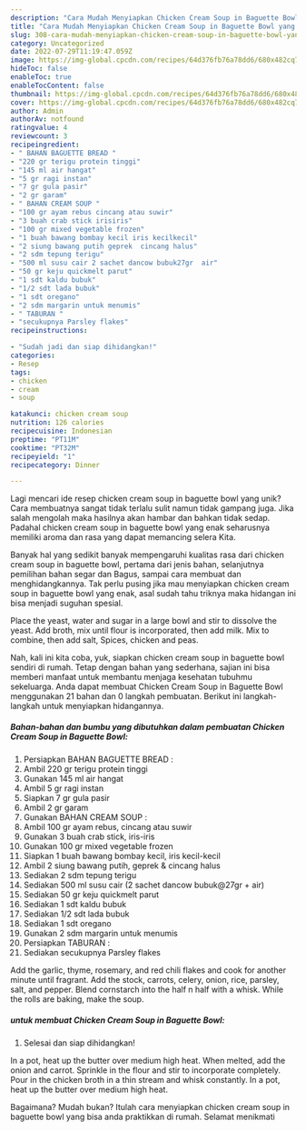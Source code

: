 ```yaml
---
description: "Cara Mudah Menyiapkan Chicken Cream Soup in Baguette Bowl yang Bisa Manjain Lidah"
title: "Cara Mudah Menyiapkan Chicken Cream Soup in Baguette Bowl yang Bisa Manjain Lidah"
slug: 308-cara-mudah-menyiapkan-chicken-cream-soup-in-baguette-bowl-yang-bisa-manjain-lidah
category: Uncategorized
date: 2022-07-29T11:19:47.059Z
image: https://img-global.cpcdn.com/recipes/64d376fb76a78dd6/680x482cq70/chicken-cream-soup-in-baguette-bowl-foto-resep-utama.jpg
hideToc: false
enableToc: true
enableTocContent: false
thumbnail: https://img-global.cpcdn.com/recipes/64d376fb76a78dd6/680x482cq70/chicken-cream-soup-in-baguette-bowl-foto-resep-utama.jpg
cover: https://img-global.cpcdn.com/recipes/64d376fb76a78dd6/680x482cq70/chicken-cream-soup-in-baguette-bowl-foto-resep-utama.jpg
author: Admin
authorAv: notfound
ratingvalue: 4
reviewcount: 3
recipeingredient:
- " BAHAN BAGUETTE BREAD "
- "220 gr terigu protein tinggi"
- "145 ml air hangat"
- "5 gr ragi instan"
- "7 gr gula pasir"
- "2 gr garam"
- " BAHAN CREAM SOUP "
- "100 gr ayam rebus cincang atau suwir"
- "3 buah crab stick irisiris"
- "100 gr mixed vegetable frozen"
- "1 buah bawang bombay kecil iris kecilkecil"
- "2 siung bawang putih geprek  cincang halus"
- "2 sdm tepung terigu"
- "500 ml susu cair 2 sachet dancow bubuk27gr  air"
- "50 gr keju quickmelt parut"
- "1 sdt kaldu bubuk"
- "1/2 sdt lada bubuk"
- "1 sdt oregano"
- "2 sdm margarin untuk menumis"
- " TABURAN "
- "secukupnya Parsley flakes"
recipeinstructions:

- "Sudah jadi dan siap dihidangkan!"
categories:
- Resep
tags:
- chicken
- cream
- soup

katakunci: chicken cream soup 
nutrition: 126 calories
recipecuisine: Indonesian
preptime: "PT11M"
cooktime: "PT32M"
recipeyield: "1"
recipecategory: Dinner

---
```





Lagi mencari ide resep chicken cream soup in baguette bowl yang unik? Cara membuatnya sangat tidak terlalu sulit namun tidak gampang juga. Jika salah mengolah maka hasilnya akan hambar dan bahkan tidak sedap. Padahal chicken cream soup in baguette bowl yang enak seharusnya memiliki aroma dan rasa yang dapat memancing selera Kita.





Banyak hal yang sedikit banyak mempengaruhi kualitas rasa dari chicken cream soup in baguette bowl, pertama dari jenis bahan, selanjutnya pemilihan bahan segar dan Bagus, sampai cara membuat dan menghidangkannya. Tak perlu pusing jika mau menyiapkan chicken cream soup in baguette bowl yang enak,      asal sudah tahu triknya maka hidangan ini bisa menjadi suguhan spesial.














Place the yeast, water and sugar in a large bowl and stir to dissolve the yeast. Add broth, mix until flour is incorporated, then add milk. Mix to combine, then add salt, Spices, chicken and peas.






Nah, kali ini kita coba, yuk, siapkan chicken cream soup in baguette bowl sendiri di rumah. Tetap dengan bahan yang sederhana, sajian ini bisa memberi manfaat untuk membantu menjaga kesehatan tubuhmu sekeluarga. Anda dapat membuat Chicken Cream Soup in Baguette Bowl menggunakan 21 bahan dan 0 langkah pembuatan. Berikut ini langkah-langkah untuk menyiapkan hidangannya.

<!--inarticleads1-->

##### Bahan-bahan dan bumbu yang dibutuhkan dalam pembuatan Chicken Cream Soup in Baguette Bowl:

1. Persiapkan  BAHAN BAGUETTE BREAD :
1. Ambil 220 gr terigu protein tinggi
1. Gunakan 145 ml air hangat
1. Ambil 5 gr ragi instan
1. Siapkan 7 gr gula pasir
1. Ambil 2 gr garam
1. Gunakan  BAHAN CREAM SOUP :
1. Ambil 100 gr ayam rebus, cincang atau suwir
1. Gunakan 3 buah crab stick, iris-iris
1. Gunakan 100 gr mixed vegetable frozen
1. Siapkan 1 buah bawang bombay kecil, iris kecil-kecil
1. Ambil 2 siung bawang putih, geprek &amp; cincang halus
1. Sediakan 2 sdm tepung terigu
1. Sediakan 500 ml susu cair (2 sachet dancow bubuk@27gr + air)
1. Sediakan 50 gr keju quickmelt parut
1. Sediakan 1 sdt kaldu bubuk
1. Sediakan 1/2 sdt lada bubuk
1. Sediakan 1 sdt oregano
1. Gunakan 2 sdm margarin untuk menumis
1. Persiapkan  TABURAN :
1. Sediakan secukupnya Parsley flakes


Add the garlic, thyme, rosemary, and red chili flakes and cook for another minute until fragrant. Add the stock, carrots, celery, onion, rice, parsley, salt, and pepper. Blend cornstarch into the half n half with a whisk. While the rolls are baking, make the soup. 

<!--inarticleads2-->

#####  untuk membuat Chicken Cream Soup in Baguette Bowl:


1. Selesai dan siap dihidangkan!

In a pot, heat up the butter over medium high heat. When melted, add the onion and carrot. Sprinkle in the flour and stir to incorporate completely. Pour in the chicken broth in a thin stream and whisk constantly. In a pot, heat up the butter over medium high heat. 

Bagaimana? Mudah bukan? Itulah cara menyiapkan chicken cream soup in baguette bowl yang bisa anda praktikkan di rumah. Selamat menikmati
